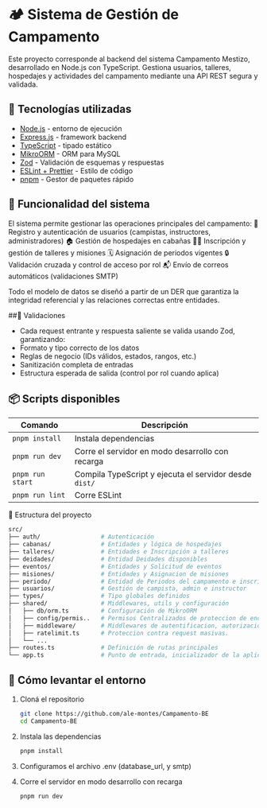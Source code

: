 # 🏕️ Sistema de Gestión de Campamento

Este proyecto corresponde al backend del sistema Campamento Mestizo, desarrollado en Node.js con TypeScript.
Gestiona usuarios, talleres, hospedajes y actividades del campamento mediante una API REST segura y validada.

## 🚀 Tecnologías utilizadas

- [Node.js](https://nodejs.org/) - entorno de ejecución
- [Express.js](https://expressjs.com/) - framework backend
- [TypeScript](https://www.typescriptlang.org/) - tipado estático
- [MikroORM](https://mikro-orm.io/) - ORM para MySQL
- [Zod](https://zod.dev/) - Validación de esquemas y respuestas
- [ESLint + Prettier](https://eslint.org/) - Estilo de código
- [pnpm](https://pnpm.io/) - Gestor de paquetes rápido

## 🧠 Funcionalidad del sistema
El sistema permite gestionar las operaciones principales del campamento:
🧍 Registro y autenticación de usuarios (campistas, instructores, administradores)
🏠 Gestión de hospedajes en cabañas
🧑‍🏫 Inscripción y gestión de talleres y misiones
🗓️ Asignación de periodos vigentes
🔒 Validación cruzada y control de acceso por rol
📬 Envío de correos automáticos (validaciones SMTP)

Todo el modelo de datos se diseñó a partir de un DER que garantiza la integridad referencial y las relaciones correctas entre entidades.

##🔐 Validaciones
- Cada request entrante y respuesta saliente se valida usando Zod, garantizando:
- Formato y tipo correcto de los datos
- Reglas de negocio (IDs válidos, estados, rangos, etc.)
- Sanitización completa de entradas
- Estructura esperada de salida (control por rol cuando aplica)

## 📦 Scripts disponibles

| Comando          | Descripción                                            |
| ---------------- | ------------------------------------------------------ |
| `pnpm install`   | Instala dependencias                                   |
| `pnpm run dev`   | Corre el servidor en modo desarrollo con recarga       |
| `pnpm run start` | Compila TypeScript y ejecuta el servidor desde `dist/` |
| `pnpm run lint`  | Corre ESLint                                           |

📂 Estructura del proyecto
```bash
src/
├── auth/                 # Autenticación
├── cabanas/              # Entidades y lógica de hospedajes
├── talleres/             # Entidades e Inscripción a talleres
├── deidades/             # Entidad Deidades disponibles
├── eventos/              # Entidades y Solicitud de eventos
├── misiones/             # Entidades y Asignacion de misiones
├── periodo/              # Entidad de Periodos del campamento e inscripcion
├── usuarios/             # Gestión de campista, admin e instructor
├── types/                # Tipo globales definidos
├── shared/               # Middlewares, utils y configuración
│   ├── db/orm.ts         # Configuración de MikroORM
│   ├── config/permis..   # Permisos Centralizados de proteccion de endpoint
│   ├── middleware/       # Middlewares de autentificacion, autorizacion, validacion y gesion de errores.
│   ├── ratelimit.ts      # Proteccion contra request masivas.  
│   └── ...
├── routes.ts             # Definición de rutas principales
└── app.ts                # Punto de entrada, inicializador de la aplicacion 
```

## 🧪 Cómo levantar el entorno

1. Cloná el repositorio
   ```bash
   git clone https://github.com/ale-montes/Campamento-BE
   cd Campamento-BE
   ```
2. Instala las dependencias
   ```bash
   pnpm install
   ```
3. Configuramos el archivo .env (database_url, y smtp)

3. Corre el servidor en modo desarrollo con recarga
   ```bash
   pnpm run dev
   ```
